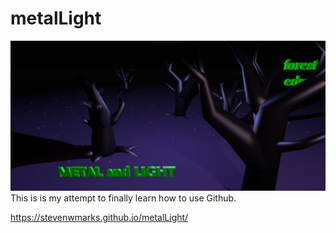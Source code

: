 # metalLight 
![screenshot](mlScreenShot.PNG)
This is is my attempt to finally learn how to use Github.

https://stevenwmarks.github.io/metalLight/
